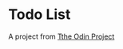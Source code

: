 # Todo List

A project from [Tthe Odin Project](https://www.theodinproject.com/lessons/node-path-javascript-todo-list)

